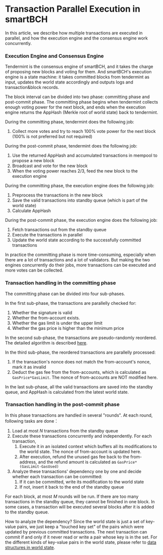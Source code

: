 # Transaction Parallel Execution in smartBCH

In this article, we describe how multiple transactions are executed in parallel, and how the execution engine and the consensus engine work concurrently.

### Execution Engine and Consensus Engine

Tendermint is the consensus engine of smartBCH, and it takes the charge of proposing new blocks and voting for them. And smartBCH's execution engine is a state machine: it takes committed blocks from tendermint as input, updates the world state accordingly and outputs logs and transaction&block records.

The block interval can be divided into two phase: committing phase and post-commit phase. The committing phase begins when tendermint collects enough voting power for the next block, and ends when the execution engine returns the AppHash (Merkle root of world state) back to tendermint.

During the committing phase, tendermint does the following job:

1. Collect more votes and try to reach 100% vote power for the next block (100% is not preferred but not required)

During the post-commit phase, tendermint does the following job:

1. Use the returned AppHash and accumulated transactions in mempool to propose a new block
2. Broadcast and vote for the new block
3. When the voting power reaches 2/3, feed the new block to the execution engine

During the committing phase, the execution engine does the following job:

1. Preprocess the transactions in the new block
2. Save the valid transactions into standby queue (which is part of the world state)
3. Calculate AppHash

During the post-commit phase, the execution engine does the following job:

1. Fetch transactions out from the standby queue
2. Execute the transactions in parallel
3. Update the world state according to the successfully committed transactions

In practice the committing phase is more time-consuming, especially when there are a lot of transactions and a lot of validators. But making the two engines concurrently do their jobs, more transactions can be executed and more votes can be collected.

### Transaction handling in the committing phase

The committing phase can be divided into four sub-phases.

In the first sub-phase, the transactions are parallelly checked for:

1. Whether the signature is valid
2. Whether the from-account exists.
3. Whether the gas limit is under the upper limit
4. Whether the gas price is higher than the minimum price

In the second sub-phase, the transactions are pseudo-randomly reordered. The detailed algorithm is described [here](./tx-reorder.md).

In the third sub-phase, the reordered transactions are parallelly processed:

1. If the transaction's nonce does not match the from-account's nonce, mark it as invalid
2. Deduct the gas fee from the from-accounts, which is calculated as `GasPrice*GasLimit`. The nonce of from-accounts are NOT modified here.

In the last sub-phase, all the valid transactions are saved into the standby queue, and AppHash is calculated from the latest world state.

### Transaction handling in the post-commit phase

In this phase transactions are handled in several "rounds". At each round, following tasks are done：

1. Load at most $N$ transactions from the standby queue
2. Execute these transactions concurrently and independently. For each transaction,
   1. Execute it in an isolated context which buffers all its modifications to the world state. The nonce of from-account is updated here.
   2. After execution, refund the unused gas fee back to the from-address, and the refund amount is calculated as `GasPrice*(GasLimit-GasUsed)`
3. Analyze these transactions' dependency one by one and decide whether each transaction can be committed:
   1. If it can be committed, write its modification to the world state
   2. If not, insert it back to the end of the standby queue

For each block, at most $M$ rounds will be run. If there are too many transactions in the standby queue, they cannot be finished in  one block. In some cases, a transaction will be executed several blocks after it is added to the standby queue.

How to analyze the dependency? Since the world state is just a set of key-value pairs, we just keep a "touched key set" of the pairs which were updated by previous committed transactions. The next transaction can commit if and only if it never read or write a pair whose key is in the set. For the different kinds of key-value pairs in the world state, please refer to [data structures in world state](data-structures-in-world-state.md).  